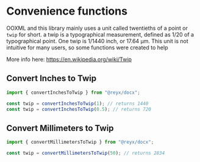 # Convenience functions

OOXML and this library mainly uses a unit called twentieths of a point or `twip` for short. a twip is a typographical measurement, defined as 1/20 of a typographical point. One twip is 1/1440 inch, or 17.64 μm. This unit is not intuitive for many users, so some functions were created to help

More info here: https://en.wikipedia.org/wiki/Twip

## Convert Inches to Twip

```ts
import { convertInchesToTwip } from "@reyx/docx";

const twip = convertInchesToTwip(1); // returns 1440
const twip = convertInchesToTwip(0.5); // returns 720
```

## Convert Millimeters to Twip

```ts
import { convertMillimetersToTwip } from "@reyx/docx";

const twip = convertMillimetersToTwip(50); // returns 2834
```

